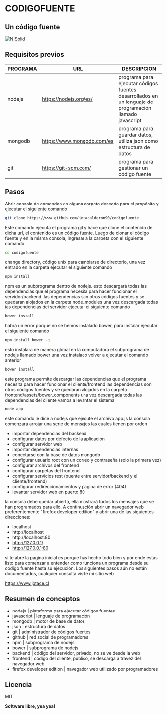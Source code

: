 # CODIGOFUENTE
## Un código fuente

[![N|Solid](https://www.jotace.cl/assets/media/img/logo.png)](https://www.jotace.cl/blog/trascender-una-red-personal-y-privada)

## Requisitos previos

| PROGRAMA | URL | DESCRIPCION |
| ------ | ------ | ------ |
|nodejs| https://nodejs.org/es/ | programa para ejecutar códigos fuentes desarrollados en un lenguaje de programación llamado javascript |
|mongodb| https://www.mongodb.com/es | programa para guardar datos, utiliza json como estructura de datos  |
|git| https://git-scm.com/ | programa para gestionar un código fuente  |

## Pasos

Abrir consola de comandos en alguna carpeta deseada para el propósito y ejecutar el siguiente comando
```sh
git clone https://www.github.com/jotacalderon90/codigofuente
```
Este comando ejecuta el programa git y hace que clone el contenido de dicha url, el contenido es un código fuente.
Luego de clonar el código fuente y en la misma consola, ingresar a la carpeta con el siguiente comando
```sh
cd codigofuente
```
change directory, código unix para cambiarse de directorio, una vez entrado en la carpeta ejecutar el siguiente comando
```sh
npm install
```
npm es un subprograma dentro de nodejs.
esto descargará todas las dependencias que el programa necesita para hacer funcionar el servidor/backend.
las dependencias son otros códigos fuentes y se quedaran alojados en la carpeta node_modules
una vez descargada todas las dependencias del servidor ejecutar el siguiente comando
```sh
bower install
```
habrá un error porque no se hemos instalado bower, para instalar ejecutar el siguiente comando
```sh
npm install bower -g
```
esto instalara de manera global en la computadora el subprograma de nodejs llamado bower
una vez instalado volver a ejecutar el comando anterior
```sh
bower install
```
este programa permite descargar las dependencias que el programa necesita para hacer funcionar el cliente/frontend
las dependencias son otros códigos fuentes y se quedaran alojados en la carpeta frontend/assets/bower_components
una vez descargada todas las dependencias del cliente vamos a levantar el sistema
```sh
node app
```
este comando le dice a nodejs que ejecute el archivo app.js
la consola comenzará arrojar una serie de mensajes las cuales tienen por orden
- importar dependencias del backend
- configurar datos por defecto de la aplicación
- configurar servidor web
- importar dependencias internas
- conectarse con la base de datos mongodb
- configurar usuario root con un correo y contraseña (solo la primera vez)
- configurar archivos del frontend
- configurar carpetas del frontend
- configurar servicios rest (puente entre servidor/backend y el cliente/frontend)
- configurar redireccionamientos y pagina de error (404)
- levantar servidor web en puerto 80

la consola debe quedar abierta, ella mostrará todos los mensajes que se han programados para ello. A continuación abrir un navegador web preferentemente "firefox developer edition" y abrir una de las siguientes direcciones:

- localhost
- http://localhost
- http://localhost:80
- http://127.0.0.1/
- http://127.0.0.1:80

si te abre la pagina inicial es porque has hecho todo bien y por ende estas listo para comenzar a entender como funciona un programa desde su código fuente hasta su ejecución. Los siguientes pasos aún no están documentados, cualquier consulta visite mi sitio web

https://www.jotace.cl

## Resumen de conceptos
- nodejs | plataforma para ejecutar códigos fuentes
- javascript | lenguaje de programación
- mongodb | motor de base de datos
- json | estructura de datos
- git | administrador de códigos fuentes
- github | red social de programadores
- npm | subprograma de nodejs
- bower | subprograma de nodejs
- backend | código del servidor, privado, no se ve desde la web
- frontend  | código del cliente, publico, se descarga a travez del navegador web
- firefox developer edition | navegador web utilizado por programadores

## Licencia

MIT

**Software libre, yea yea!**

[//]: # (These are reference links used in the body of this note and get stripped out when the markdown processor does its job. There is no need to format nicely because it shouldn't be seen. Thanks SO - http://stackoverflow.com/questions/4823468/store-comments-in-markdown-syntax)

   [jotace]: <https://www.jotace.cl>
   [mi git]: <https://github.com/jotacalderon90/>
   [markdown-it]: <https://github.com/markdown-it/markdown-it>
   [node.js]: <http://nodejs.org>
   [Twitter Bootstrap]: <http://twitter.github.com/bootstrap/>
   [jQuery]: <http://jquery.com>
   [express]: <http://expressjs.com>
   [AngularJS]: <http://angularjs.org>